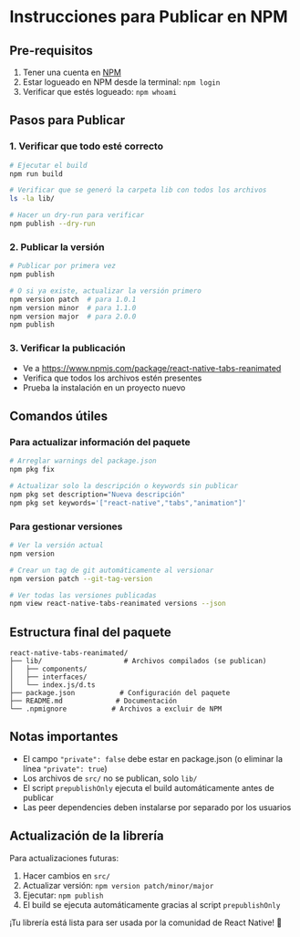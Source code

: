 # Instrucciones para Publicar en NPM

## Pre-requisitos

1. Tener una cuenta en [NPM](https://www.npmjs.com/)
2. Estar logueado en NPM desde la terminal: `npm login`
3. Verificar que estés logueado: `npm whoami`

## Pasos para Publicar

### 1. Verificar que todo esté correcto

```bash
# Ejecutar el build
npm run build

# Verificar que se generó la carpeta lib con todos los archivos
ls -la lib/

# Hacer un dry-run para verificar
npm publish --dry-run
```

### 2. Publicar la versión

```bash
# Publicar por primera vez
npm publish

# O si ya existe, actualizar la versión primero
npm version patch  # para 1.0.1
npm version minor  # para 1.1.0
npm version major  # para 2.0.0
npm publish
```

### 3. Verificar la publicación

- Ve a https://www.npmjs.com/package/react-native-tabs-reanimated
- Verifica que todos los archivos estén presentes
- Prueba la instalación en un proyecto nuevo

## Comandos útiles

### Para actualizar información del paquete

```bash
# Arreglar warnings del package.json
npm pkg fix

# Actualizar solo la descripción o keywords sin publicar
npm pkg set description="Nueva descripción"
npm pkg set keywords='["react-native","tabs","animation"]'
```

### Para gestionar versiones

```bash
# Ver la versión actual
npm version

# Crear un tag de git automáticamente al versionar
npm version patch --git-tag-version

# Ver todas las versiones publicadas
npm view react-native-tabs-reanimated versions --json
```

## Estructura final del paquete

```
react-native-tabs-reanimated/
├── lib/                    # Archivos compilados (se publican)
│   ├── components/
│   ├── interfaces/
│   └── index.js/d.ts
├── package.json           # Configuración del paquete
├── README.md             # Documentación
└── .npmignore           # Archivos a excluir de NPM
```

## Notas importantes

- El campo `"private": false` debe estar en package.json (o eliminar la línea `"private": true`)
- Los archivos de `src/` no se publican, solo `lib/`
- El script `prepublishOnly` ejecuta el build automáticamente antes de publicar
- Las peer dependencies deben instalarse por separado por los usuarios

## Actualización de la librería

Para actualizaciones futuras:

1. Hacer cambios en `src/`
2. Actualizar versión: `npm version patch/minor/major`
3. Ejecutar: `npm publish`
4. El build se ejecuta automáticamente gracias al script `prepublishOnly`

¡Tu librería está lista para ser usada por la comunidad de React Native! 🚀
